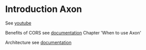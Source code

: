 # Introduction Axon

See [youtube](https://youtu.be/s2zH7BsqtAk)

Benefits of CORS see [documentation](https://docs.axonframework.org/v/3.0/part1/introduction.html) Chapter 'When to use Axon'

Architecture see [documentation](https://docs.axonframework.org/v/3.0/part1/architecture-overview.html)
